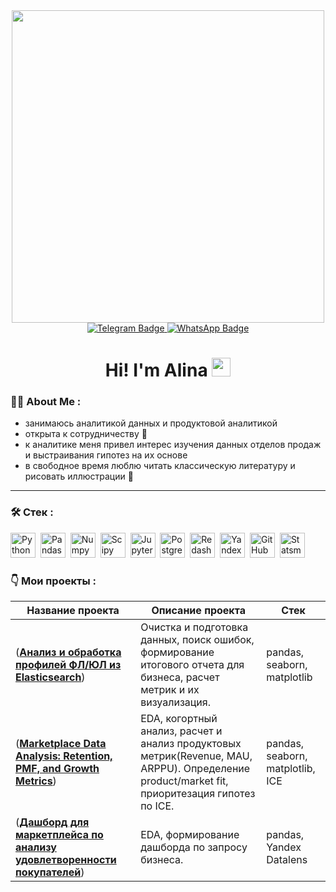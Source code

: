 <div id="header" align="center">
  <img src="https://user-images.githubusercontent.com/74038190/212750155-3ceddfbd-19d3-40a3-87af-8d329c8323c4.gif" width="500"/>
</div>

<div id="badges" align="center">
  <a href="https://t.me/Garnetmoon">
    <img src="https://img.shields.io/badge/Telegram-blue?logo=Telegram&logoColor=white&style=for-the-badge" alt="Telegram Badge"/>
  </a>
  <a href="https://wa.me/79107572752">
    <img src="https://img.shields.io/badge/WhatsApp-green?logo=WhatsApp&logoColor=white&style=for-the-badge" alt="WhatsApp Badge"/>
  </a>
</div>

<h1 align="center">
  Hi! I'm Alina 
  <img src="https://media.giphy.com/media/hvRJCLFzcasrR4ia7z/giphy.gif" width="30px" alt="wave"/>
</h1>

### :woman_technologist: About Me :

- занимаюсь аналитикой данных и продуктовой аналитикой
- открыта к сотрудничеству :handshake:
- к аналитике меня привел интерес изучения данных отделов продаж и выстраивания гипотез на их основе
- в свободное время люблю читать классическую литературу и рисовать иллюстрации :open_book:

---

### :hammer_and_wrench: Стек :
<div>
  <img src="https://img.shields.io/badge/python-white?logo=python&style=for-the-badge" title="Python" alt="Python" height="40"/>&nbsp;
  <img src="https://img.shields.io/badge/pandas-white?logo=pandas&logoColor=blue&style=for-the-badge" title="Pandas" alt="Pandas" height="40"/>&nbsp;
  <img src="https://img.shields.io/badge/numpy-white?logo=numpy&logoColor=blue&style=for-the-badge" title="Numpy" alt="Numpy" height="40"/>&nbsp;
  <img src="https://img.shields.io/badge/scipy-white?logo=scipy&logoColor=black&style=for-the-badge" title="Scipy" alt="Scipy" height="40"/>&nbsp;
  <img src="https://img.shields.io/badge/jupyter_notebook-white?logo=jupyter&style=for-the-badge" title="Jupyter" alt="Jupyter" height="40"/>&nbsp;
  <img src="https://img.shields.io/badge/postgresql-white?logo=postgresql&style=for-the-badge" title="PostgreSQL" alt="PostgreSQL" height="40"/>&nbsp;
  <img src="https://img.shields.io/badge/redash-white?logo=redash&logoColor=black&style=for-the-badge" title="Redash" alt="Redash" height="40"/>&nbsp;
  <img src="https://img.shields.io/badge/yandex_datalens-white?style=for-the-badge&logoColor=yellow" title="Yandex" alt="Yandex" height="40"/>&nbsp;
  <img src="https://img.shields.io/badge/github-white?logo=github&logoColor=black&style=for-the-badge" title="GitHub" alt="GitHub" height="40"/>&nbsp;
  <img src="https://img.shields.io/badge/statsmodels-white?style=for-the-badge" title="Statsmodels" alt="Statsmodels" height="40"/>&nbsp; 
</div>

### :point_down: Мои проекты :
|Название проекта| Описание проекта| Стек|
|----------------|-----------------|-----|
|(__[Анализ и обработка профилей ФЛ/ЮЛ из Elasticsearch](https://github.com/Kriuchkova-alina/elasticsearch-profile-analysis)__)|Очистка и подготовка данных, поиск ошибок, формирование итогового отчета для бизнеса, расчет метрик и их визуализация.|pandas, seaborn, matplotlib|
|(__[Marketplace Data Analysis: Retention, PMF, and Growth Metrics](https://github.com/Kriuchkova-alina/marketplace-product-analytics)__)|EDA, когортный анализ, расчет и анализ продуктовых метрик(Revenue, MAU, ARPPU). Определение product/market fit, приоритезация гипотез по ICE. |pandas, seaborn, matplotlib, ICE|
|(__[Дашборд для маркетплейса по анализу удовлетворенности покупателей](https://github.com/Kriuchkova-alina/Customer-Satisfaction-Dashboard)__)|EDA, формирование дашборда по запросу бизнеса.|pandas, Yandex Datalens|

